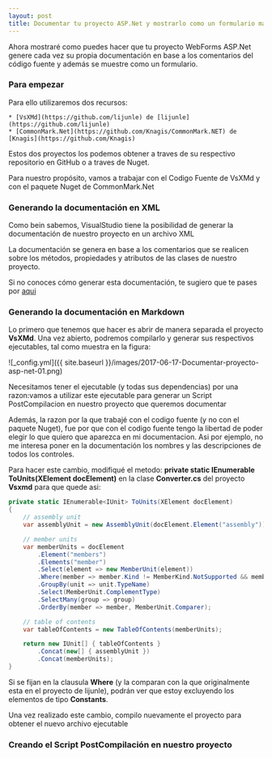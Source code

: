```yaml
---
layout: post
title: Documentar tu proyecto ASP.Net y mostrarlo como un formulario mas
---
```


Ahora mostraré como puedes hacer que tu proyecto WebForms ASP.Net genere cada vez su propia documentación en base a los comentarios del código fuente y además se muestre como un formulario.

### Para empezar
Para ello utilizaremos dos recursos:

    * [VsXMd](https://github.com/lijunle) de [lijunle](https://github.com/lijunle)
    * [CommonMark.Net](https://github.com/Knagis/CommonMark.NET) de [Knagis](https://github.com/Knagis)

Estos dos proyectos los podemos obtener a traves de su respectivo repositorio en GitHub o a traves de Nuget.

Para nuestro propósito, vamos a trabajar con el Codigo Fuente de VsXMd y con el paquete Nuget de CommonMark.Net

### Generando la documentación en XML

Como bein sabemos, VisualStudio tiene la posibilidad de generar la documentación de nuestro proyecto en un archivo XML

La documentación se genera en base a los comentarios que se realicen sobre los métodos, propiedades y atributos de las clases de nuestro proyecto.

Si no conoces cómo generar esta documentación, te sugiero que te pases por [aqui](https://msdn.microsoft.com/es-es/library/x4sa0ak0(v=vs.100).aspx)

### Generando la documentación en Markdown

Lo primero que tenemos que hacer es abrir de manera separada el proyecto **VsXMd**.
Una vez abierto, podremos compilarlo y generar sus respectivos ejecutables, tal como muestra en la figura:

![_config.yml]({{ site.baseurl }}/images/2017-06-17-Documentar-proyecto-asp-net-01.png)

Necesitamos tener el ejecutable (y todas sus dependencias) por una razon:vamos a utilizar este ejecutable para generar un Script PostCompilacion en nuestro proyecto que queremos documentar

Además, la razon por la que trabajé con el codigo fuente (y no con el paquete Nuget), fue por que con el codigo fuente tengo la libertad de poder elegir lo que quiero que aparezca en mi documentacion. Asi por ejemplo, no me interesa poner en la documentación los nombres y las descripciones de todos los controles.

Para hacer este cambio, modifiqué el metodo: **private static IEnumerable<IUnit> ToUnits(XElement docElement)** en la clase **Converter.cs** del proyecto **Vsxmd** para que quede asi:

~~~csharp
private static IEnumerable<IUnit> ToUnits(XElement docElement)
{
    // assembly unit
    var assemblyUnit = new AssemblyUnit(docElement.Element("assembly"));

    // member units
    var memberUnits = docElement
        .Element("members")
        .Elements("member")
        .Select(element => new MemberUnit(element))
        .Where(member => member.Kind != MemberKind.NotSupported && member.Kind != MemberKind.Constants)
        .GroupBy(unit => unit.TypeName)
        .Select(MemberUnit.ComplementType)
        .SelectMany(group => group)
        .OrderBy(member => member, MemberUnit.Comparer);

    // table of contents
    var tableOfContents = new TableOfContents(memberUnits);

    return new IUnit[] { tableOfContents }
        .Concat(new[] { assemblyUnit })
        .Concat(memberUnits);
}
~~~

Si se fijan en la clausula **Where** (y la comparan con la que originalmente esta en el proyecto de lijunle), podrán ver que estoy excluyendo los elementos de tipo **Constants**.

Una vez realizado este cambio, compilo nuevamente el proyecto para obtener el nuevo archivo ejecutable

### Creando el Script PostCompilación en nuestro proyecto